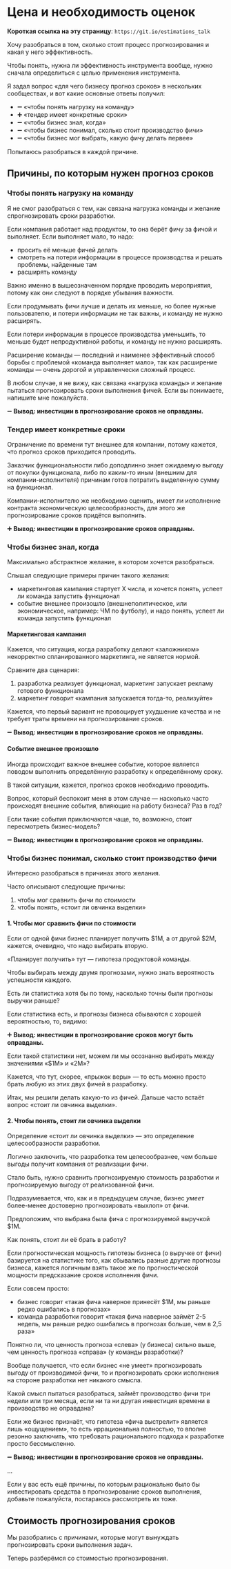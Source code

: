 # Цена и необходимость оценок

**Короткая ссылка на эту страницу**: `https://git.io/estimations_talk`

Хочу разобраться в том, сколько стоит процесс прогнозирования и какая у него эффективность.

Чтобы понять, нужна ли эффективность инструмента вообще, нужно сначала определиться с целью применения инструмента.

Я задал вопрос «для чего бизнесу прогноз сроков» в нескольких сообществах, и вот какие основные ответы получил:

- :heavy_minus_sign: «чтобы понять нагрузку на команду»
- :heavy_plus_sign: «тендер имеет конкретные сроки»
- :heavy_minus_sign: «чтобы бизнес знал, когда»
- :heavy_minus_sign: «чтобы бизнес понимал, сколько стоит производство фичи»
- :heavy_minus_sign: «чтобы бизнес мог выбрать, какую фичу делать первее»

Попытаюсь разобраться в каждой причине.

## Причины, по которым нужен прогноз сроков

### Чтобы понять нагрузку на команду

Я не смог разобраться с тем, как связана нагрузка команды и желание спрогнозировать сроки разработки.

Если компания работает над продуктом, то она берёт фичу за фичой и выполняет. Если выполняет мало, то надо:
- просить её меньше фичей делать
- смотреть на потери информации в процессе производства и решать проблемы, найденные там
- расширять команду

Важно именно в вышеозначенном порядке проводить мероприятия, потому как они следуют в порядке убывания важности.

Если продумывать фичи лучше и делать их меньше, но более нужные пользователю, и потери информации не так важны, и команду не нужно расширять.

Если потери информации в процессе производства уменьшить, то меньше будет непродуктивной работы, и команду не нужно расширять.

Расширение команды — последний и наименее эффективный способ борьбы с проблемой «команда выполняет мало», так как расширение команды — очень дорогой и управленчески сложный процесс.

В любом случае, я не вижу, как связана «нагрузка команды» и желание пытаться прогнозировать сроки выполнения фичей. Если вы понимаете, напишите мне пожалуйста.

:heavy_minus_sign: **Вывод: инвестиции в прогнозирование сроков не оправданы.**

### Тендер имеет конкретные сроки

Ограничение по времени тут внешнее для компании, потому кажется, что прогноз сроков приходится проводить.

Заказчик функциональности либо доподлинно знает ожидаемую выгоду от покупки функционала, либо по каким-то иным (внешним для компании-исполнителя) причинам готов потратить выделенную сумму на функционал.

Компании-исполнителю же необходимо оценить, имеет ли исполнение контракта экономическую целесообразность, для этого же прогнозирование сроков придётся выполнить.

:heavy_plus_sign: **Вывод: инвестиции в прогнозирование сроков оправданы.**

### Чтобы бизнес знал, когда

Максимально абстрактное желание, в котором хочется разобраться.

Слышал следующие примеры причин такого желания:
- маркетинговая кампания стартует Х числа, и хочется понять, успеет ли команда запустить функционал
- событие внешнее произошло (внешнеполитическое, или экономическое, например: ЧМ по футболу), и надо понять, успеет ли команда запустить функционал

#### Маркетинговая кампания

Кажется, что ситуация, когда разработку делают «заложником» некорректно спланированного маркетинга, не является нормой.

Сравните два сценария:
1. разработка реализует функционал, маркетинг запускает рекламу готового функционала
2. маркетинг говорит «кампания запускается тогда-то, реализуйте»

Кажется, что первый вариант не провоцирует ухудшение качества и не требует траты времени на прогнозирование сроков.

:heavy_minus_sign: **Вывод: инвестиции в прогнозирование сроков не оправданы.**

#### Событие внешнее произошло

Иногда происходит важное внешнее событие, которое является поводом выполнить определённую разработку к определённому сроку.

В такой ситуации, кажется, прогноз сроков необходимо проводить.

Вопрос, который беспокоит меня в этом случае — насколько часто происходят внешние события, влияющие на работу бизнеса? Раз в год?

Если такие события приключаются чаще, то, возможно, стоит пересмотреть бизнес-модель?

:heavy_minus_sign: **Вывод: инвестиции в прогнозирование сроков не оправданы.**

### Чтобы бизнес понимал, сколько стоит производство фичи

Интересно разобраться в причинах этого желания.

Часто описывают следующие причины:
1. чтобы мог сравнить фичи по стоимости
2. чтобы понять, «стоит ли овчинка выделки»

#### 1. Чтобы мог сравнить фичи по стоимости

Если от одной фичи бизнес планирует получить $1M, а от другой $2M, кажется, очевидно, что надо выбирать вторую.

«Планирует получить» тут — гипотеза продуктовой команды.

Чтобы выбирать между двумя прогнозами, нужно знать вероятность успешности каждого.

Есть ли статистика хотя бы по тому, насколько точны были прогнозы выручки раньше?

Если статистика есть, и прогнозы бизнеса сбываются с хорошей вероятностью, то, видимо:

:heavy_plus_sign: **Вывод: инвестиции в прогнозирование сроков могут быть оправданы.**

Если такой статистики нет, можем ли мы осознанно выбирать между значениями «$1M» и «2M»?

Кажется, что тут, скорее, «прыжок веры» — то есть можно просто брать любую из этих двух фичей в разработку.

Итак, мы решили делать какую-то из фичей. Дальше часто встаёт вопрос «стоит ли овчинка выделки».

#### 2. Чтобы понять, стоит ли овчинка выделки

Определение «стоит ли овчинка выделки» — это определение целесообразности разработки.

Логично заключить, что разработка тем целесообразнее, чем больше выгоды получит компания от реализации фичи.

Стало быть, нужно сравнить прогнозируемую стоимость разработки и прогнозируемую выгоду от реализованной фичи.

Подразумевается, что, как и в предыдущем случае, бизнес _умеет_ более-менее достоверно прогнозировать «выхлоп» от фичи.

Предположим, что выбрана была фича с прогнозируемой выручкой $1M.

Как понять, стоит ли её брать в работу?

Если прогностическая мощность гипотезы бизнеса (о выручке от фичи) базируется на статистике того, как сбывались разные другие прогнозы бизнеса, кажется логичным взять такое же по прогностической мощности предсказание сроков исполнения фичи.

Если совсем просто:
- бизнес говорит «такая фича наверное принесёт $1M, мы раньше редко ошибались в прогнозах»
- команда разработки говорит «такая фича наверное займёт 2-5 недель, мы раньше редко ошибались в прогнозах больше, чем в 2,5 раза»

Понятно ли, что ценность прогноза «слева» (у бизнеса) сильно выше, чем ценность прогноза «справа» (у команды разработки)?

Вообще получается, что если бизнес «не умеет» прогнозировать выгоду от производимой фичи, то и прогнозировать сроки исполнения на стороне разработки нет никакого смысла.

Какой смысл пытаться разобраться, займёт производство фичи три недели или три месяца, если ни та ни другая инвестиция времени в производство не оправдана?

Если же бизнес признаёт, что гипотеза «фича выстрелит» является лишь «ощущением», то есть иррациональна полностью, то вполне резонно заключить, что требовать рационального подхода к разработке просто бессмысленно.

:heavy_minus_sign: **Вывод: инвестиции в прогнозирование сроков не оправданы.**

...

Если у вас есть ещё причины, по которым рационально было бы инвестировать средства в прогнозирование сроков выполнения, добавьте пожалуйста, постараюсь рассмотреть их тоже.

## Стоимость прогнозирования сроков

Мы разобрались с причинами, которые могут вынуждать прогнозировать сроки выполнения задач.

Теперь разберёмся со стоимостью прогнозирования.

